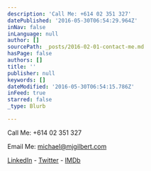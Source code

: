 ```yaml
---
description: 'Call Me: +614 02 351 327'
datePublished: '2016-05-30T06:54:29.964Z'
inNav: false
inLanguage: null
author: []
sourcePath: _posts/2016-02-01-contact-me.md
hasPage: false
authors: []
title: ''
publisher: null
keywords: []
dateModified: '2016-05-30T06:54:15.786Z'
inFeed: true
starred: false
_type: Blurb

---
```

Call Me: +614 02 351 327

Email Me: michael@mjgilbert.com

[LinkedIn][0] - [Twitter][1] - [IMDb][2]

[0]: https://www.linkedin.com/m/profile/ACoAAAPSKosBhlLOrl0BPvGapke6u0lGOUQKENE/
[1]: http://www.twitter.com/emjaygilbert "Twitter"
[2]: http://www.imdb.com/name/nm4285603/ "IMDb"